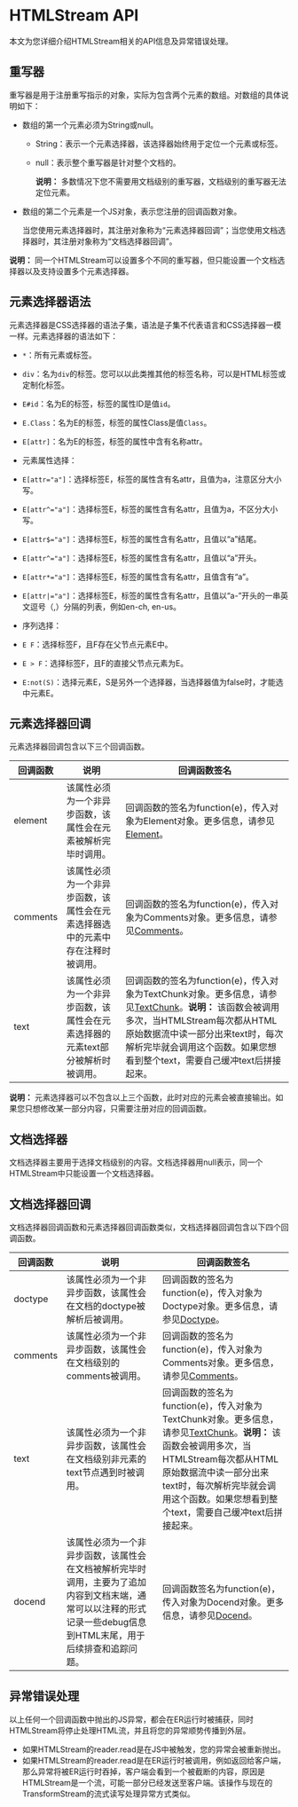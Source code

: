 # HTMLStream API

本文为您详细介绍HTMLStream相关的API信息及异常错误处理。

## 重写器

重写器是用于注册重写指示的对象，实际为包含两个元素的数组。对数组的具体说明如下：

-   数组的第一个元素必须为String或null。
    -   String：表示一个元素选择器，该选择器始终用于定位一个元素或标签。
    -   null：表示整个重写器是针对整个文档的。

        **说明：** 多数情况下您不需要用文档级别的重写器，文档级别的重写器无法定位元素。

-   数组的第二个元素是一个JS对象，表示您注册的回调函数对象。

    当您使用元素选择器时，其注册对象称为“元素选择器回调”；当您使用文档选择器时，其注册对象称为“文档选择器回调”。


**说明：** 同一个HTMLStream可以设置多个不同的重写器，但只能设置一个文档选择器以及支持设置多个元素选择器。

## 元素选择器语法

元素选择器是CSS选择器的语法子集，语法是子集不代表语言和CSS选择器一模一样。元素选择器的语法如下：

-   `*`：所有元素或标签。
-   `div`：名为`div`的标签。您可以以此类推其他的标签名称，可以是HTML标签或定制化标签。
-   `E#id`：名为E的标签，标签的属性ID是值`id`。
-   `E.Class`：名为E的标签，标签的属性Class是值`Class`。
-   `E[attr]`：名为E的标签，标签的属性中含有名称attr。
-   元素属性选择：

-   `E[attr="a"]`：选择标签E，标签的属性含有名attr，且值为a，注意区分大小写。
-   `E[attr^="a"]`：选择标签E，标签的属性含有名attr，且值为a，不区分大小写。
-   `E[attr$="a"]`：选择标签E，标签的属性含有名attr，且值以“a”结尾。
-   `E[attr^="a"]`：选择标签E，标签的属性含有名attr，且值以“a”开头。
-   `E[attr*="a"]`：选择标签E，标签的属性含有名attr，且值含有“a”。
-   `E[attr|="a"]`：选择标签E，标签的属性含有名attr，且值以“a-”开头的一串英文逗号（,）分隔的列表，例如en-ch, en-us。
-   序列选择：

-   `E F`：选择标签F，且F存在父节点元素E中。
-   `E > F`：选择标签F，且F的直接父节点元素为E。
-   `E:not(S)`：选择元素E，S是另外一个选择器，当选择器值为false时，才能选中元素E。

## 元素选择器回调

元素选择器回调包含以下三个回调函数。

|回调函数|说明|回调函数签名|
|----|--|------|
|element|该属性必须为一个非异步函数，该属性会在元素被解析完毕时调用。|回调函数的签名为function\(e\)，传入对象为Element对象。更多信息，请参见[Element](/intl.zh-CN/边缘程序/EdgeRoutine编程介绍/HTMLStream/回调参数.md)。|
|comments|该属性必须为一个非异步函数，该属性会在元素选择器选中的元素中存在注释时被调用。|回调函数的签名为function\(e\)，传入对象为Comments对象。更多信息，请参见[Comments](/intl.zh-CN/边缘程序/EdgeRoutine编程介绍/HTMLStream/回调参数.md)。|
|text|该属性必须为一个非异步函数，该属性会在元素选择器的元素text部分被解析时被调用。|回调函数的签名为function\(e\)，传入对象为TextChunk对象。更多信息，请参见[TextChunk](/intl.zh-CN/边缘程序/EdgeRoutine编程介绍/HTMLStream/回调参数.md)。**说明：** 该函数会被调用多次，当HTMLStream每次都从HTML原始数据流中读一部分出来text时，每次解析完毕就会调用这个函数。如果您想看到整个text，需要自己缓冲text后拼接起来。 |

**说明：** 元素选择器可以不包含以上三个函数，此时对应的元素会被直接输出。如果您只想修改某一部分内容，只需要注册对应的回调函数。

## 文档选择器

文档选择器主要用于选择文档级别的内容。文档选择器用null表示，同一个HTMLStream中只能设置一个文档选择器。

## 文档选择器回调

文档选择器回调函数和元素选择器回调函数类似，文档选择器回调包含以下四个回调函数。

|回调函数|说明|回调函数签名|
|----|--|------|
|doctype|该属性必须为一个非异步函数，该属性会在文档的doctype被解析后被调用。|回调函数的签名为function\(e\)，传入对象为Doctype对象。更多信息，请参见[Doctype](/intl.zh-CN/边缘程序/EdgeRoutine编程介绍/HTMLStream/回调参数.md)。|
|comments|该属性必须为一个非异步函数，该属性会在文档级别的comments被调用。|回调函数的签名为function\(e\)，传入对象为Comments对象。更多信息，请参见[Comments](/intl.zh-CN/边缘程序/EdgeRoutine编程介绍/HTMLStream/回调参数.md)。|
|text|该属性必须为一个非异步函数，该属性会在文档级别非元素的text节点遇到时被调用。|回调函数的签名为function\(e\)，传入对象为TextChunk对象。更多信息，请参见[TextChunk](/intl.zh-CN/边缘程序/EdgeRoutine编程介绍/HTMLStream/回调参数.md)。**说明：** 该函数会被调用多次，当HTMLStream每次都从HTML原始数据流中读一部分出来text时，每次解析完毕就会调用这个函数。如果您想看到整个text，需要自己缓冲text后拼接起来。 |
|docend|该属性必须为一个非异步函数，该属性会在文档被解析完毕时调用，主要为了追加内容到文档末端，通常可以以注释的形式记录一些debug信息到HTML末尾，用于后续排查和追踪问题。|回调函数签名为function\(e\)，传入对象为Docend对象。更多信息，请参见[Docend](/intl.zh-CN/边缘程序/EdgeRoutine编程介绍/HTMLStream/回调参数.md)。|

## 异常错误处理

以上任何一个回调函数中抛出的JS异常，都会在ER运行时被捕获，同时HTMLStream将停止处理HTML流，并且将您的异常顺势传播到外层。

-   如果HTMLStream的reader.read是在JS中被触发，您的异常会被重新抛出。
-   如果HTMLStream的reader.read是在ER运行时被调用，例如返回给客户端，那么异常将被ER运行时吞掉，客户端会看到一个被截断的内容，原因是HTMLStream是一个流，可能一部分已经发送至客户端。该操作与现在的TransformStream的流式读写处理异常方式类似。

